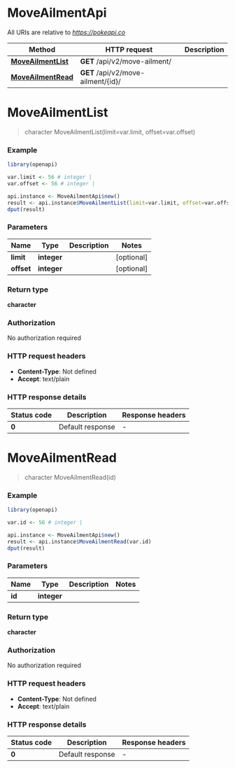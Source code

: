# MoveAilmentApi

All URIs are relative to *https://pokeapi.co*

Method | HTTP request | Description
------------- | ------------- | -------------
[**MoveAilmentList**](MoveAilmentApi.md#MoveAilmentList) | **GET** /api/v2/move-ailment/ | 
[**MoveAilmentRead**](MoveAilmentApi.md#MoveAilmentRead) | **GET** /api/v2/move-ailment/{id}/ | 


# **MoveAilmentList**
> character MoveAilmentList(limit=var.limit, offset=var.offset)



### Example
```R
library(openapi)

var.limit <- 56 # integer | 
var.offset <- 56 # integer | 

api.instance <- MoveAilmentApi$new()
result <- api.instance$MoveAilmentList(limit=var.limit, offset=var.offset)
dput(result)
```

### Parameters

Name | Type | Description  | Notes
------------- | ------------- | ------------- | -------------
 **limit** | **integer**|  | [optional] 
 **offset** | **integer**|  | [optional] 

### Return type

**character**

### Authorization

No authorization required

### HTTP request headers

 - **Content-Type**: Not defined
 - **Accept**: text/plain

### HTTP response details
| Status code | Description | Response headers |
|-------------|-------------|------------------|
| **0** | Default response |  -  |

# **MoveAilmentRead**
> character MoveAilmentRead(id)



### Example
```R
library(openapi)

var.id <- 56 # integer | 

api.instance <- MoveAilmentApi$new()
result <- api.instance$MoveAilmentRead(var.id)
dput(result)
```

### Parameters

Name | Type | Description  | Notes
------------- | ------------- | ------------- | -------------
 **id** | **integer**|  | 

### Return type

**character**

### Authorization

No authorization required

### HTTP request headers

 - **Content-Type**: Not defined
 - **Accept**: text/plain

### HTTP response details
| Status code | Description | Response headers |
|-------------|-------------|------------------|
| **0** | Default response |  -  |

